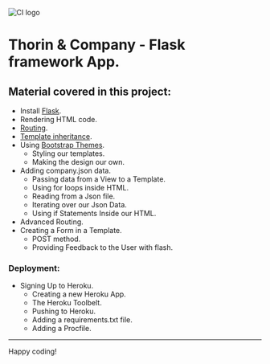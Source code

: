 ![CI logo](https://codeinstitute.s3.amazonaws.com/fullstack/ci_logo_small.png)

# Thorin & Company - Flask framework App.

## Material covered in this project:

- Install [Flask](https://flask.palletsprojects.com/en/2.2.x/installation/).
- Rendering HTML code.
- [Routing](https://flask.palletsprojects.com/en/2.2.x/quickstart/#routing).
- [Template inheritance](https://flask.palletsprojects.com/en/2.2.x/patterns/templateinheritance/?highlight=inheritance).
- Using [Bootstrap Themes](https://startbootstrap.com/).
  - Styling our templates.
  - Making the design our own.
- Adding company.json data.
  - Passing data from a View to a Template.
  - Using for loops inside HTML.
  - Reading from a Json file.
  - Iterating over our Json Data.
  - Using if Statements Inside our HTML.
- Advanced Routing.
- Creating a Form in a Template.
  - POST method.
  - Providing Feedback to the User with flash.

### Deployment:

- Signing Up to Heroku.
  - Creating a new Heroku App.
  - The Heroku Toolbelt.
  - Pushing to Heroku.
  - Adding a requirements.txt file.
  - Adding a Procfile.

---

Happy coding!
